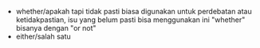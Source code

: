 - whether/apakah tapi tidak pasti
biasa digunakan untuk perdebatan atau ketidakpastian, isu yang belum pasti bisa menggunakan ini
"whether" bisanya dengan "or not"
- either/salah satu
